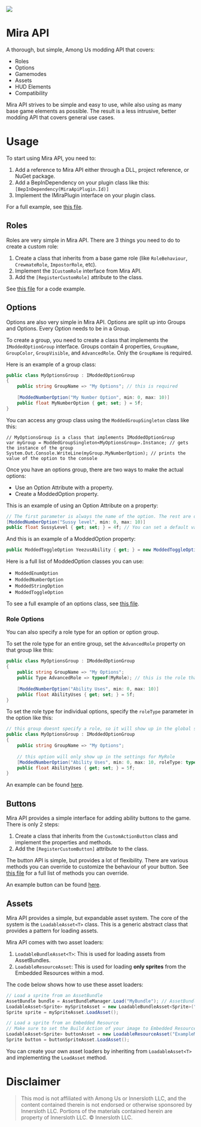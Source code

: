 [![](https://dcbadge.limes.pink/api/server/all-of-us-launchpad-794950428756410429)](https://discord.gg/all-of-us-launchpad-794950428756410429)

# Mira API

A thorough, but simple, Among Us modding API that covers:
- Roles
- Options
- Gamemodes
- Assets
- HUD Elements
- Compatibility
  
Mira API strives to be simple and easy to use, while also using as many base game elements as possible. The result is a less intrusive, better modding API that covers general use cases.

# Usage

To start using Mira API, you need to:
1. Add a reference to Mira API either through a DLL, project reference, or NuGet package.
2. Add a BepInDependency on your plugin class like this: `[BepInDependency(MiraApiPlugin.Id)]`
3. Implement the IMiraPlugin interface on your plugin class.

For a full example, see [this file](https://github.com/All-Of-Us-Mods/MiraAPI/blob/master/MiraAPI.Example/ExamplePlugin.cs).

## Roles
Roles are very simple in Mira API. There are 3 things you need to do to create a custom role:
1. Create a class that inherits from a base game role (like `RoleBehaviour`, `CrewmateRole`, `ImpostorRole`, etc).
2. Implement the `ICustomRole` interface from Mira API.
3. Add the `[RegisterCustomRole]` attribute to the class.

See [this file](https://github.com/All-Of-Us-Mods/MiraAPI/blob/master/MiraAPI.Example/CustomRole.cs) for a code example.

## Options
Options are also very simple in Mira API. Options are split up into Groups and Options. Every Option needs to be in a Group.

To create a group, you need to create a class that implements the `IModdedOptionGroup` interface. Groups contain 4 properties, `GroupName`, `GroupColor`, `GroupVisible`, and `AdvancedRole`. Only the `GroupName` is required.

Here is an example of a group class:
```csharp
public class MyOptionsGroup : IModdedOptionGroup
{
    public string GroupName => "My Options"; // this is required
    
    [ModdedNumberOption("My Number Option", min: 0, max: 10)]
    public float MyNumberOption { get; set; } = 5f;
}
```

You can access any group class using the `ModdedGroupSingleton` class like this:
```
// MyOptionsGroup is a class that implements IModdedOptionGroup
var myGroup = ModdedGroupSingleton<MyOptionsGroup>.Instance; // gets the instance of the group
System.Out.Console.WriteLine(myGroup.MyNumberOption); // prints the value of the option to the console
```

Once you have an options group, there are two ways to make the actual options:
- Use an Option Attribute with a property.  
- Create a ModdedOption property.

This is an example of using an Option Attribute on a property:
```csharp
// The first parameter is always the name of the option. The rest are dependent on the type of option.
[ModdedNumberOption("Sussy level", min: 0, max: 10)]
public float SussyLevel { get; set; } = 4f; // You can set a default value here.
```

And this is an example of a ModdedOption property:
```csharp
public ModdedToggleOption YeezusAbility { get; } = new ModdedToggleOption("Yeezus Ability", false);
```

Here is a full list of ModdedOption classes you can use: 
- `ModdedEnumOption`
- `ModdedNumberOption`
- `ModdedStringOption`
- `ModdedToggleOption`

To see a full example of an options class, see [this file](https://github.com/All-Of-Us-Mods/MiraAPI/blob/master/MiraAPI.Example/ExampleOptions.cs).

### Role Options

You can also specify a role type for an option or option group.

To set the role type for an entire group, set the `AdvancedRole` property on that group like this: 
```csharp
public class MyOptionsGroup : IModdedOptionGroup
{
    public string GroupName => "My Options";
    public Type AdvancedRole => typeof(MyRole); // this is the role that will have these options
    
    [ModdedNumberOption("Ability Uses", min: 0, max: 10)]
    public float AbilityUses { get; set; } = 5f;
}
```

To set the role type for individual options, specify the `roleType` parameter in the option like this:
```csharp
// this group doesnt specify a role, so it will show up in the global settings
public class MyOptionsGroup : IModdedOptionGroup
{
    public string GroupName => "My Options";
    
    // this option will only show up in the settings for MyRole
    [ModdedNumberOption("Ability Uses", min: 0, max: 10, roleType: typeof(MyRole))]
    public float AbilityUses { get; set; } = 5f;
}
```

An example can be found [here](https://github.com/All-Of-Us-Mods/MiraAPI/blob/master/MiraAPI.Example/Options/Roles/CustomRoleSettings.cs).

## Buttons

Mira API provides a simple interface for adding ability buttons to the game. There is only 2 steps:
1. Create a class that inherits from the `CustomActionButton` class and implement the properties and methods.
2. Add the `[RegisterCustomButton]` attribute to the class.

The button API is simple, but provides a lot of flexibility. There are various methods you can override to customize the behaviour of your button. See [this file](https://github.com/All-Of-Us-Mods/MiraAPI/blob/master/MiraAPI/Hud/CustomActionButton.cs) for a full list of methods you can override.

An example button can be found [here](https://github.com/All-Of-Us-Mods/MiraAPI/blob/master/MiraAPI.Example/ExampleButton.cs).

## Assets

Mira API provides a simple, but expandable asset system. The core of the system is the `LoadableAsset<T>` class. This is a generic abstract class that provides a pattern for loading assets. 

Mira API comes with two asset loaders:
1. `LoadableBundleAsset<T>`: This is used for loading assets from AssetBundles.
2. `LoadableResourceAsset`: This is used for loading **only sprites** from the Embedded Resources within a mod.

The code below shows how to use these asset loaders:
```csharp
// Load a sprite from an AssetBundle
AssetBundle bundle = AssetBundleManager.Load("MyBundle"); // AssetBundleManager is a utility provided by Reactor
LoadableAsset<Sprite> mySpriteAsset = new LoadableBundleAsset<Sprite>("MySprite", bundle);
Sprite sprite = mySpriteAsset.LoadAsset();

// Load a sprite from an Embedded Resource
// Make sure to set the Build Action of your image to Embedded Resource!
LoadableAsset<Sprite> buttonAsset = new LoadableResourceAsset("ExampleMod.Resources.MyButton.png");
Sprite button = buttonSpriteAsset.LoadAsset();
```

You can create your own asset loaders by inheriting from `LoadableAsset<T>` and implementing the `LoadAsset` method.

# Disclaimer

> This mod is not affiliated with Among Us or Innersloth LLC, and the content contained therein is not endorsed or otherwise sponsored by Innersloth LLC. Portions of the materials contained herein are property of Innersloth LLC. © Innersloth LLC.
